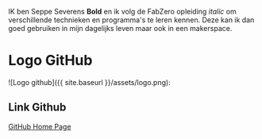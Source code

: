 IK ben Seppe Severens **Bold**
en ik volg de FabZero opleiding  _italic_
om verschillende technieken en programma's te leren kennen. 
Deze kan ik dan goed gebruiken in mijn dagelijks leven maar ook in een makerspace.

# Logo GitHub

 ![Logo github]({{ site.baseurl }}/assets/logo.png):
 
 ## Link Github

[GitHub Home Page](https://github.com)
